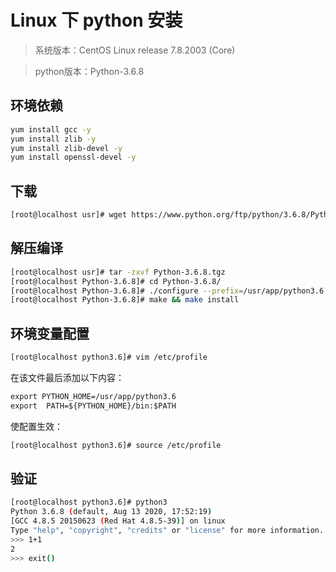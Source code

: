 # Linux 下 python 安装
>系统版本：CentOS Linux release 7.8.2003 (Core)
     
>python版本：Python-3.6.8
       
## 环境依赖
```bash
yum install gcc -y
yum install zlib -y
yum install zlib-devel -y
yum install openssl-devel -y
```

## 下载
```bash
[root@localhost usr]# wget https://www.python.org/ftp/python/3.6.8/Python-3.6.8.tgz
```
        
## 解压编译
```bash
[root@localhost usr]# tar -zxvf Python-3.6.8.tgz
[root@localhost Python-3.6.8]# cd Python-3.6.8/
[root@localhost Python-3.6.8]# ./configure --prefix=/usr/app/python3.6
[root@localhost Python-3.6.8]# make && make install
```
           
## 环境变量配置
```bash
[root@localhost python3.6]# vim /etc/profile
```
        
在该文件最后添加以下内容：   
```html
export PYTHON_HOME=/usr/app/python3.6
export  PATH=${PYTHON_HOME}/bin:$PATH
```
        
使配置生效： 
      
```bash
[root@localhost python3.6]# source /etc/profile
```
         
## 验证
```bash
[root@localhost python3.6]# python3
Python 3.6.8 (default, Aug 13 2020, 17:52:19)
[GCC 4.8.5 20150623 (Red Hat 4.8.5-39)] on linux
Type "help", "copyright", "credits" or "license" for more information.
>>> 1+1
2
>>> exit()
```